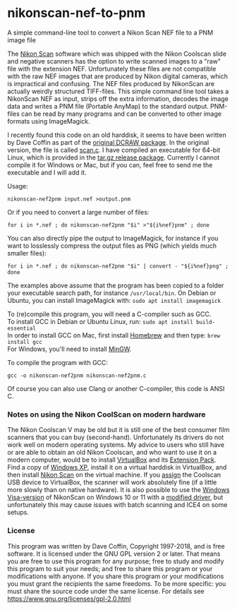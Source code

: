 # nikonscan-nef-to-pnm
A simple command-line tool to convert a Nikon Scan NEF file to a PNM image file

The [Nikon Scan](https://www.nikonimgsupport.com/eu/BV_article?articleNo=000044682) software which was shipped with the Nikon Coolscan slide and negative scanners has the option to write scanned images to a "raw" file with the extension NEF. Unfortunately these files are not compatible with the raw NEF images that are produced by Nikon digital cameras, which is impractical and confusing. The NEF files produced by NikonScan are actually weirdly structured TIFF-files. This simple command line tool takes a NikonScan NEF as input, strips off the extra information, decodes the image data and writes a PNM file (Portable AnyMap) to the standard output. PNM-files can be read by many programs and can be converted to other image formats using ImageMagick.

I recently found this code on an old harddisk, it seems to have been written by Dave Coffin as part of the [original DCRAW package](https://github.com/ncruces/dcraw). In the original version, the file is called [scan.c](https://github.com/ncruces/dcraw/blob/master/scan.c).
I have compiled an executable for 64-bit Linux, which is provided in the [tar.gz release package](https://github.com/lvzon/nikonscan-nef-to-pnm/releases/tag/v1.0). Currently I cannot compile it for Windows or Mac, but if you can, feel free to send me the executable and I will add it.

Usage:
```
nikonscan-nef2pnm input.nef >output.pnm
```
Or if you need to convert a large number of files:
```
for i in *.nef ; do nikonscan-nef2pnm "$i" >"${i%nef}pnm" ; done
```
You can also directly pipe the output to ImageMagick, for instance if you want to losslessly compress the output files as PNG (which yields much smaller files):
```
for i in *.nef ; do nikonscan-nef2pnm "$i" | convert - "${i%nef}png" ; done
```

The examples above assume that the program has been copied to a folder your executable search path, for instance `/usr/local/bin`.
On Debian or Ubuntu, you can install ImageMagick with: `sudo apt install imagemagick`

To (re)compile this program, you will need a C-compiler such as GCC.     
To install GCC in Debian or Ubuntu Linux, run: `sudo apt install build-essential`     
In order to install GCC on Mac, first install [Homebrew](https://brew.sh) and then type: `brew install gcc`     
For Windows, you'll need to install [MinGW](https://sourceforge.net/projects/mingw/).

To compile the program with GCC:
```
gcc -o nikonscan-nef2pnm nikonscan-nef2pnm.c
```
Of course you can also use Clang or another C-compiler, this code is ANSI C.

### Notes on using the Nikon CoolScan on modern hardware

The Nikon Coolscan V may be old but it is still one of the best consumer film scanners that you can buy (second-hand). Unfortunately its drivers do not work well on modern operating systems. My advice to users who still have or are able to obtain an old Nikon Coolscan, and who want to use it on a modern computer, would be to install [VirtualBox](https://www.virtualbox.org) and its [Extension Pack](https://www.virtualbox.org/wiki/Downloads). Find a copy of [Windows XP](https://archive.org/details/WinXPProSP3x86), install it on a virtual harddisk in VirtualBox, and then install [Nikon Scan](https://www.nikonimgsupport.com/eu/BV_article?articleNo=000044682) on the virtual machine. If you [assign](https://www.virtualbox.org/manual/topics/BasicConcepts.html#usb-support) the Coolscan USB device to VirtualBox, the scanner will work absolutely fine (if a little more slowly than on native hardware). It is also possible to use the [Windows Visa-version](https://www.nikonimgsupport.com/eu/BV_article?articleNo=000050788&lang=en_GB) of NikonScan on Windows 10 or 11 with a [modified driver](https://www.sevenforums.com/drivers/44994-getting-your-nikon-coolscan-work-w7-x64.html), but unfortunately this may cause issues with batch scanning and ICE4 on some setups.

### License

This program was written by Dave Coffin, Copyright 1997-2018, and is free software.
It is licensed under the GNU GPL version 2 or later.
That means you are free to use this program for any purpose;
free to study and modify this program to suit your needs;
and free to share this program or your modifications with anyone.
If you share this program or your modifications
you must grant the recipients the same freedoms.
To be more specific: you must share the source code under the same license.
For details see https://www.gnu.org/licenses/gpl-2.0.html
